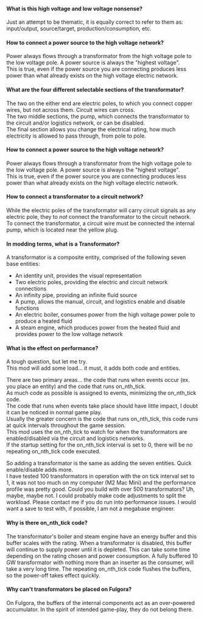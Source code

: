 #### What is this high voltage and low voltage nonsense?  
Just an attempt to be thematic, it is equally correct to refer to them as: input/output, source/target, production/consumption, etc.  


#### How to connect a power source to the high voltage network?  
Power always flows through a transformator from the high voltage pole to the low voltage pole. A power source is always the "highest voltage".  
This is true, even if the power source you are connecting produces less power than what already exists on the high voltage electric network.  


#### What are the four different selectable sections of the transformator?  
The two on the either end are electric poles, to which you connect copper wires, but not across them. Circuit wires can cross.  
The two middle sections, the pump, which connects the transformator to the circuit and/or logistics network, or can be disabled.  
The final section allows you change the electrical rating, how much electricity is allowed to pass through, from pole to pole.  


#### How to connect a power source to the high voltage network?  
Power always flows through a transformator from the high voltage pole to the low voltage pole. A power source is always the "highest voltage".  
This is true, even if the power source you are connecting produces less power than what already exists on the high voltage electric network.  


#### How to connect a transformator to a circuit network?  
While the electric poles of the transformator will carry circuit signals as any electric pole, they to *not* connect the transformator to the circuit network.  
To connect the transformator, a circuit wire must be connected the internal pump, which is located near the yellow plug.  


#### In modding terms, what is a Transformator?  
A transformator is a composite entity, comprised of the following seven base entities:
   * An identity unit, provides the visual representation
   * Two electric poles, providing the electric and circuit network connections
   * An infinity pipe, providing an infinite fluid source
   * A pump, allows the manual, circuit, and logistics enable and disable functions
   * An electric boiler, consumes power from the high voltage power pole to produce a heated fluid
   * A steam engine, which produces power from the heated fluid and provides power to the low voltage network


#### What is the effect on performance?  
A tough question, but let me try.  
This mod will add some load... it must, it adds both code and entities.  

There are two primary areas... the code that runs when events occur (ex. you place an entity) and the code that runs on_nth_tick.  
As much code as possible is assigned to events, minimizing the on_nth_tick code.  
The code that runs when events take place should have little impact, I doubt it can be noticed in normal game play.  
Usually the greater concern is the code that runs on_nth_tick, this code runs at quick intervals throughout the game session.  
This mod uses the on_nth_tick to watch for when the transformators are enabled/disabled via the circuit and logistics networks.  
If the startup setting for the on_nth_tick interval is set to 0, there will be no repeating on_nth_tick code executed.  

So adding a transformator is the same as adding the seven entities. Quick enable/disable adds more.  
I have tested 100 transformators in operation with the on tick interval set to 1, it was not too much on my computer (M2 Mac Mini) and the performance profile was pretty good. Could you build with over 500 transformators? Uh, maybe, maybe not.  I could probably make code adjustments to split the workload. Please contact me if you do run into performance issues. I would want a save to test with, if possible, I am not a megabase engineer.  


#### Why is there on_nth_tick code?  
The transformator's boiler and steam engine have an energy buffer and this buffer scales with the rating. When a transformator is disabled, this buffer will continue to supply power until it is depleted. This can take some time depending on the rating chosen and power consumption. A fully buffered 10 GW transformator with nothing more than an inserter as the consumer, will take a very long time. The repeating on_nth_tick code flushes the buffers, so the power-off takes effect quickly.  


#### Why can't transformators be placed on Fulgora?  
On Fulgora, the buffers of the internal components act as an over-powered accumulator. In the spirit of intended game-play, they do not belong there.  
